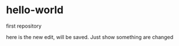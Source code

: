 # hello-world
first repository

here is the new edit, will be saved.
Just show something are changed
